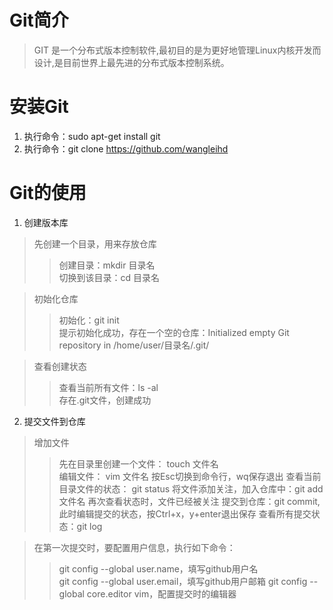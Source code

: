 # Git简介
> GIT 是一个分布式版本控制软件,最初目的是为更好地管理Linux内核开发而设计,是目前世界上最先进的分布式版本控制系统。
# 安装Git
1. 执行命令：sudo apt-get install git
2. 执行命令：git clone https://github.com/wangleihd
# Git的使用
1. 创建版本库   
  > 先创建一个目录，用来存放仓库  
  >> 创建目录：mkdir 目录名  
  >> 切换到该目录：cd 目录名
  
  > 初始化仓库  
  >> 初始化：git init  
  >> 提示初始化成功，存在一个空的仓库：Initialized empty Git repository in /home/user/目录名/.git/ 
  
  > 查看创建状态  
  >> 查看当前所有文件：ls -al  
  >> 存在.git文件，创建成功
2. 提交文件到仓库    
  > 增加文件  
  >> 先在目录里创建一个文件： touch 文件名  
  >> 编辑文件： vim 文件名
  >> 按Esc切换到命令行，wq保存退出
  >> 查看当前目录文件的状态： git status
  >> 将文件添加关注，加入仓库中：git add 文件名
  >> 再次查看状态时，文件已经被关注
  >> 提交到仓库：git commit,此时编辑提交的状态，按Ctrl+x，y+enter退出保存
  >> 查看所有提交状态：git log
  
  > 在第一次提交时，要配置用户信息，执行如下命令：  
  >> git config --global user.name，填写github用户名  
  >> git config --global user.email，填写github用户邮箱
  >> git config --global core.editor vim，配置提交时的编辑器
    
